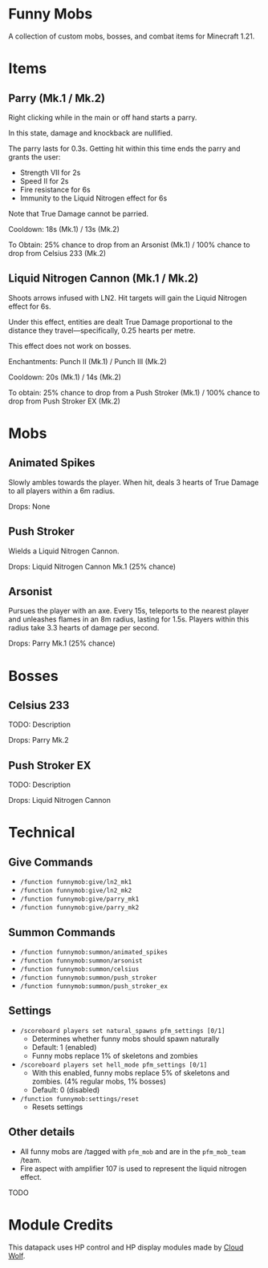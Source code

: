 # Funny Mobs

A collection of custom mobs, bosses, and combat items for Minecraft 1.21.

# Items

## Parry (Mk.1 / Mk.2)
Right clicking while in the main or off hand starts a parry.

In this state, damage and knockback are nullified.

The parry lasts for 0.3s. Getting hit within this time ends the parry and grants the user:
- Strength VII for 2s
- Speed II for 2s
- Fire resistance for 6s
- Immunity to the Liquid Nitrogen effect for 6s

Note that True Damage cannot be parried.

Cooldown: 18s (Mk.1) / 13s (Mk.2)

To Obtain: 25% chance to drop from an Arsonist (Mk.1) / 100% chance to drop from Celsius 233 (Mk.2)

## Liquid Nitrogen Cannon (Mk.1 / Mk.2)
Shoots arrows infused with LN2. Hit targets will gain the Liquid Nitrogen effect for 6s.

Under this effect, entities are dealt True Damage proportional to the distance they travel—specifically, 0.25 hearts per metre.

This effect does not work on bosses.

Enchantments: Punch II (Mk.1) / Punch III (Mk.2)

Cooldown: 20s (Mk.1) / 14s (Mk.2)

To obtain: 25% chance to drop from a Push Stroker (Mk.1) / 100% chance to drop from Push Stroker EX (Mk.2)

# Mobs

## Animated Spikes
Slowly ambles towards the player. When hit, deals 3 hearts of True Damage to all players within a 6m radius.

Drops: None

## Push Stroker
Wields a Liquid Nitrogen Cannon.

Drops: Liquid Nitrogen Cannon Mk.1 (25% chance)

## Arsonist

Pursues the player with an axe. Every 15s, teleports to the nearest player and unleashes flames in an 8m radius, lasting for 1.5s. Players within this radius take 3.3 hearts of damage per second.

Drops: Parry Mk.1 (25% chance)

# Bosses

## Celsius 233
TODO: Description

Drops: Parry Mk.2

## Push Stroker EX
TODO: Description

Drops: Liquid Nitrogen Cannon

# Technical

## Give Commands

- `/function funnymob:give/ln2_mk1`
- `/function funnymob:give/ln2_mk2`
- `/function funnymob:give/parry_mk1`
- `/function funnymob:give/parry_mk2`

## Summon Commands

- `/function funnymob:summon/animated_spikes`
- `/function funnymob:summon/arsonist`
- `/function funnymob:summon/celsius`
- `/function funnymob:summon/push_stroker`
- `/function funnymob:summon/push_stroker_ex`

## Settings

- `/scoreboard players set natural_spawns pfm_settings [0/1]`
  - Determines whether funny mobs should spawn naturally
  - Default: 1 (enabled)
  - Funny mobs replace 1% of skeletons and zombies
- `/scoreboard players set hell_mode pfm_settings [0/1]`
  - With this enabled, funny mobs replace 5% of skeletons and zombies. (4% regular mobs, 1% bosses)
  - Default: 0 (disabled)
- `/function funnymob:settings/reset`
  - Resets settings

## Other details

- All funny mobs are /tagged with `pfm_mob` and are in the `pfm_mob_team` /team.
- Fire aspect with amplifier 107 is used to represent the liquid nitrogen effect.

TODO

# Module Credits

This datapack uses HP control and HP display modules made by [Cloud Wolf](https://www.youtube.com/channel/UCZnBqVITQ0dloqUU0fGxY3g).
